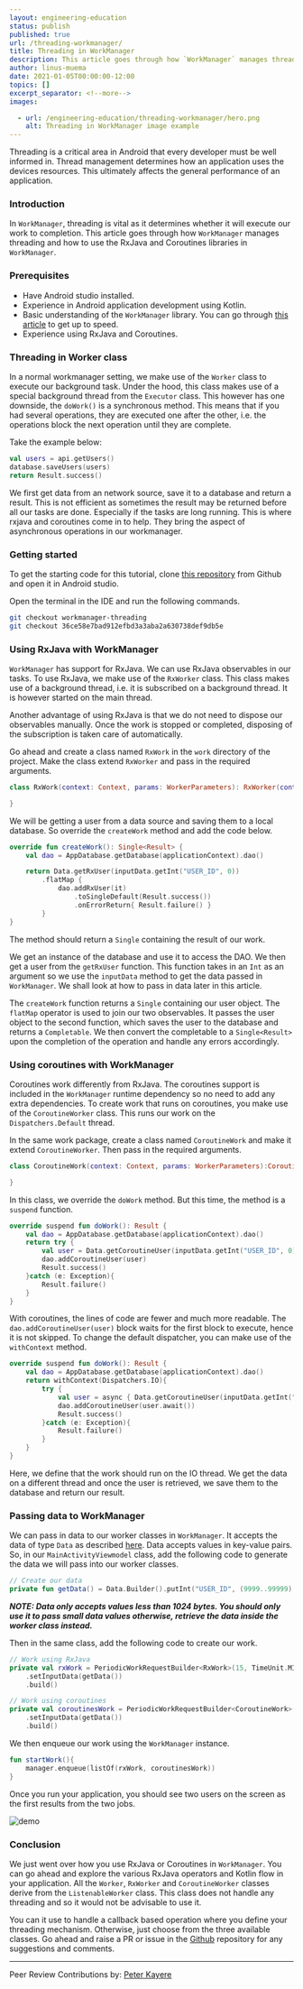 ```yaml
---
layout: engineering-education
status: publish
published: true
url: /threading-workmanager/
title: Threading in WorkManager
description: This article goes through how `WorkManager` manages threading and how to use the RxJava and Coroutines libraries in WorkManager using Kotlin.
author: linus-muema
date: 2021-01-05T00:00:00-12:00
topics: []
excerpt_separator: <!--more-->
images:

  - url: /engineering-education/threading-workmanager/hero.png
    alt: Threading in WorkManager image example
---
```

Threading is a critical area in Android that every developer must be well informed in. Thread management determines how an application uses the devices resources. This ultimately affects the general performance of an application.
<!--more-->
### Introduction
In `WorkManager`, threading is vital as it determines whether it will execute our work to completion.  This article goes through how `WorkManager` manages threading and how to use the RxJava and Coroutines libraries in `WorkManager`.

### Prerequisites
- Have Android studio installed.
- Experience in Android application development using Kotlin.
- Basic understanding of the `WorkManager` library. You can go through [this article](/engineering-educaion/android-workmanager) to get up to speed.
- Experience using RxJava and Coroutines.

### Threading in Worker class
In a normal workmanager setting, we make use of the `Worker` class to execute our background task. Under the hood, this class makes use of a special background thread from the `Executor` class. This however has one downside, the `doWork()` is a synchronous method. This means that if you had several operations, they are executed one after the other, i.e. the operations block the next operation until they are complete. 

Take the example below:
```kotlin
val users = api.getUsers()
database.saveUsers(users)
return Result.success()
```

We first get data from an network source, save it to a database and return a result. This is not efficient as sometimes the result may be returned before all our tasks are done. Especially if the tasks are long running. This is where rxjava and coroutines come in to help. They bring the aspect of asynchronous operations in our workmanager.

### Getting started
To get the starting code for this tutorial, clone [this repository](https://github.com/LinusMuema/kotlin) from Github and open it in Android studio.

Open the terminal in the IDE and run the following commands.

```bash
git checkout workmanager-threading
git checkout 36ce58e7bad912efbd3a3aba2a630738def9db5e
```

### Using RxJava with WorkManager
`WorkManager` has support for RxJava. We can use RxJava observables in our tasks. To use RxJava, we make use of the `RxWorker` class. This class makes use of a background thread, i.e. it is subscribed on a background thread. It is however started on the main thread. 

Another advantage of using RxJava is that we do not need to dispose our observables manually. Once the work is stopped or completed, disposing of the subscription is taken care of automatically.

Go ahead and create a class named `RxWork` in the `work` directory of the project. Make the class extend `RxWorker` and pass in the required arguments.

```kotlin
class RxWork(context: Context, params: WorkerParameters): RxWorker(context, params) {

}
```

We will be getting a user from a data source and saving them to a local database. So override the `createWork` method and add the code below.

```kotlin
override fun createWork(): Single<Result> {
    val dao = AppDatabase.getDatabase(applicationContext).dao()

    return Data.getRxUser(inputData.getInt("USER_ID", 0))
        .flatMap {
            dao.addRxUser(it)
                .toSingleDefault(Result.success())
                .onErrorReturn{ Result.failure() }
        }
}
```

The method should return a `Single` containing the result of our work.

We get an instance of the database and use it to access the DAO. We then get a user from the `getRxUser` function. This function takes in an `Int` as an argument so we use the `inputData` method to get the data passed in `WorkManager`. We shall look at how to pass in data later in this article.

The `createWork` function returns a `Single` containing our user object. The `flatMap` operator is used to join our two observables. It passes the user object to the second function, which saves the user to the database and returns a `Completable`. We then convert the completable to a `Single<Result>` upon the completion of the operation and handle any errors accordingly.

### Using coroutines with WorkManager
Coroutines work differently from RxJava. The coroutines support is included in the `WorkManager` runtime dependency so no need to add any extra dependencies. To create work that runs on coroutines, you make use of the `CoroutineWorker` class. This runs our work on the `Dispatchers.Default` thread.

In the same work package, create a class named `CoroutineWork` and make it extend `CoroutineWorker`. Then pass in the required arguments.

```kotlin
class CoroutineWork(context: Context, params: WorkerParameters):CoroutineWorker(context, params) {

}
```

In this class, we override the `doWork` method. But this time, the method is a `suspend` function.

```kotlin
override suspend fun doWork(): Result {
    val dao = AppDatabase.getDatabase(applicationContext).dao()
    return try {
        val user = Data.getCoroutineUser(inputData.getInt("USER_ID", 0))
        dao.addCoroutineUser(user)
        Result.success()
    }catch (e: Exception){
        Result.failure()
    }
}
```

With coroutines, the lines of code are fewer and much more readable. The `dao.addCoroutineUser(user)` block waits for the first block to execute, hence it is not skipped. To change the default dispatcher, you can make use of the `withContext` method.

```kotlin
override suspend fun doWork(): Result {
    val dao = AppDatabase.getDatabase(applicationContext).dao()
    return withContext(Dispatchers.IO){
        try {
            val user = async { Data.getCoroutineUser(inputData.getInt("USER_ID", 0)) }
            dao.addCoroutineUser(user.await())
            Result.success()
        }catch (e: Exception){
            Result.failure()
        }
    }
}
```

Here, we define that the work should run on the IO thread. We get the data on a different thread and once the user is retrieved, we save them to the database and return our result.

### Passing data to WorkManager
We can pass in data to our worker classes in `WorkManager`. It accepts the data of type `Data` as described [here](https://developer.android.com/topic/libraries/architecture/workmanager/advanced#params). Data accepts values in key-value pairs. So, in our `MainActivityViewmodel` class, add the following code to generate the data we will pass into our worker classes.

```kotlin
// Create our data
private fun getData() = Data.Builder().putInt("USER_ID", (9999..99999).random()).build()
```

***NOTE: Data only accepts values less than 1024 bytes. You should only use it to pass small data values otherwise, retrieve the data inside the worker class instead.***

Then in the same class, add the following code to create our work.

```kotlin
// Work using RxJava
private val rxWork = PeriodicWorkRequestBuilder<RxWork>(15, TimeUnit.MINUTES)
    .setInputData(getData())
    .build()

// Work using coroutines
private val coroutinesWork = PeriodicWorkRequestBuilder<CoroutineWork>(15, TimeUnit.MINUTES)
    .setInputData(getData())
    .build()
```

We then enqueue our work using the `WorkManager` instance.

```kotlin
fun startWork(){
    manager.enqueue(listOf(rxWork, coroutinesWork))
}
```

Once you run your application, you should see two users on the screen as the first results from the two jobs.

![demo](/engineering-education/threading-workmanager/demo.png)

### Conclusion
We just went over how you use RxJava or Coroutines in `WorkManager`. You can go ahead and explore the various RxJava operators and Kotlin flow in your application. All the `Worker`, `RxWorker` and `CoroutineWorker` classes derive from the `ListenableWorker` class. This class does not handle any threading and so it would not be advisable to use it. 

You can it use to handle a callback based operation where you define your threading mechanism. Otherwise, just choose from the three available classes. Go ahead and raise a PR or issue in the [Github](https://github.com/LinusMuema/kotlin/tree/workmanager-threading) repository for any suggestions and comments.

---
Peer Review Contributions by: [Peter Kayere](/engineering-education/authors/peter-kayere/)

